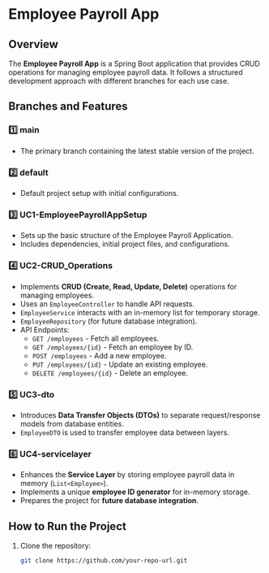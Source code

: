 # Employee Payroll App

## Overview
The **Employee Payroll App** is a Spring Boot application that provides CRUD operations for managing employee payroll data. It follows a structured development approach with different branches for each use case.

## Branches and Features

### 1️⃣ **main**
- The primary branch containing the latest stable version of the project.

### 2️⃣ **default**
- Default project setup with initial configurations.

### 3️⃣ **UC1-EmployeePayrollAppSetup**
- Sets up the basic structure of the Employee Payroll Application.
- Includes dependencies, initial project files, and configurations.

### 4️⃣ **UC2-CRUD_Operations**
- Implements **CRUD (Create, Read, Update, Delete)** operations for managing employees.
- Uses an `EmployeeController` to handle API requests.
- `EmployeeService` interacts with an in-memory list for temporary storage.
- `EmployeeRepository` (for future database integration).
- API Endpoints:
  - `GET /employees` - Fetch all employees.
  - `GET /employees/{id}` - Fetch an employee by ID.
  - `POST /employees` - Add a new employee.
  - `PUT /employees/{id}` - Update an existing employee.
  - `DELETE /employees/{id}` - Delete an employee.

### 5️⃣ **UC3-dto**
- Introduces **Data Transfer Objects (DTOs)** to separate request/response models from database entities.
- `EmployeeDTO` is used to transfer employee data between layers.

### 6️⃣ **UC4-servicelayer**
- Enhances the **Service Layer** by storing employee payroll data in memory (`List<Employee>`).
- Implements a unique **employee ID generator** for in-memory storage.
- Prepares the project for **future database integration**.

## How to Run the Project
1. Clone the repository:
   ```sh
   git clone https://github.com/your-repo-url.git
